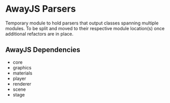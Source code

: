 # AwayJS Parsers

Temporary module to hold parsers that output classes spanning multiple modules. To be split and moved to their respective module location(s) once additional refactors are in place.

## AwayJS Dependencies

* core
* graphics
* materials
* player
* renderer
* scene
* stage
